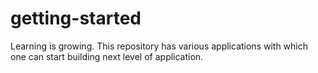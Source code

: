 # getting-started

Learning is growing. This repository has various applications with which one can start building next level of application.
